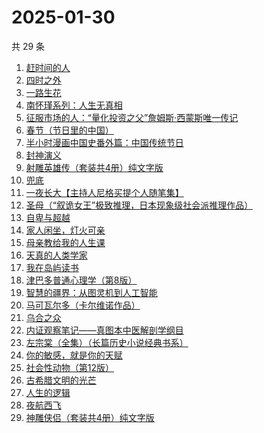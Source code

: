 # 2025-01-30

共 29 条

<!-- BEGIN WEREAD -->
<!-- 最后更新时间 2025-01-30 02:11:22 +0800 -->
1. [赶时间的人](https://weread.qq.com/web/bookDetail/b1f32a60813ab7d62g018665)
1. [四时之外](https://weread.qq.com/web/bookDetail/a3732560813ab8c07g014fe8)
1. [一路生花](https://weread.qq.com/web/bookDetail/61f324e0813ab9a2cg0126ee)
1. [南怀瑾系列：人生无真相](https://weread.qq.com/web/bookDetail/06e32560813ab7295g0190c2)
1. [征服市场的人：“量化投资之父”詹姆斯·西蒙斯唯一传记](https://weread.qq.com/web/bookDetail/57d322107228916857ddb4f)
1. [春节（节日里的中国）](https://weread.qq.com/web/bookDetail/58232690813ab79e5g013ca6)
1. [半小时漫画中国史番外篇：中国传统节日](https://weread.qq.com/web/bookDetail/b4132bb0719db176b41f10e)
1. [封神演义](https://weread.qq.com/web/bookDetail/b453256055b0e7b4550bbdd)
1. [射雕英雄传（套装共4册）纯文字版](https://weread.qq.com/web/bookDetail/836321705e3a52836d02e0b)
1. [兜底](https://weread.qq.com/web/bookDetail/69f32160813ab9718g011b1b)
1. [一夜长大【主持人尼格买提个人随笔集】](https://weread.qq.com/web/bookDetail/44f32a00813ab6975g0197e7)
1. [圣母（“叙诡女王”极致推理，日本现象级社会派推理作品）](https://weread.qq.com/web/bookDetail/4f7320f0717f541a4f7ae8e)
1. [自卑与超越](https://weread.qq.com/web/bookDetail/be932230813ab9941g010d2f)
1. [家人闲坐，灯火可亲](https://weread.qq.com/web/bookDetail/10c320a071db56db10cbf8c)
1. [母亲教给我的人生课](https://weread.qq.com/web/bookDetail/ada32630813ab9941g014287)
1. [天真的人类学家](https://weread.qq.com/web/bookDetail/e4d323c0721a58bce4de379)
1. [我在岛屿读书](https://weread.qq.com/web/bookDetail/e5632100813ab8ea2g01327c)
1. [津巴多普通心理学（第8版）](https://weread.qq.com/web/bookDetail/631324c0813ab735bg01382c)
1. [智慧的疆界：从图灵机到人工智能](https://weread.qq.com/web/bookDetail/b9732f007168ac3cb976eca)
1. [马可瓦尔多（卡尔维诺作品）](https://weread.qq.com/web/bookDetail/3c632a40723f428b3c6e85b)
1. [乌合之众](https://weread.qq.com/web/bookDetail/d1732010813ab983cg012120)
1. [内证观察笔记——真图本中医解剖学纲目](https://weread.qq.com/web/bookDetail/e7032f40813ab7c9cg0197a2)
1. [左宗棠（全集）（长篇历史小说经典书系）](https://weread.qq.com/web/bookDetail/48c323a0727ca04f48c7038)
1. [你的敏感，就是你的天赋](https://weread.qq.com/web/bookDetail/9a732e40813ab71b8g013273)
1. [社会性动物（第12版）](https://weread.qq.com/web/bookDetail/fcb322c071f3f438fcb5e8c)
1. [古希腊文明的光芒](https://weread.qq.com/web/bookDetail/e4f32ea0721d0b4ee4f364d)
1. [人生的逻辑](https://weread.qq.com/web/bookDetail/3e232ca0813ab99aeg018082)
1. [夜航西飞](https://weread.qq.com/web/bookDetail/f8d326c071a7542af8dc0e6)
1. [神雕侠侣（套装共4册）纯文字版](https://weread.qq.com/web/bookDetail/381329505e3a4f3819e01e4)
<!-- END WEREAD -->